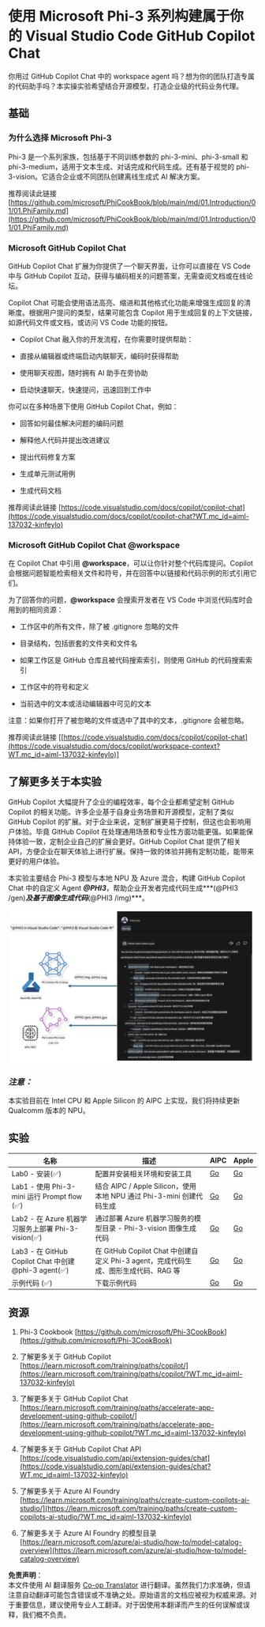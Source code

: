 <!--
CO_OP_TRANSLATOR_METADATA:
{
  "original_hash": "00b7a699de8ac405fa821f4c0f7fc0ab",
  "translation_date": "2025-07-17T03:34:25+00:00",
  "source_file": "md/02.Application/02.Code/Phi3/VSCodeExt/README.md",
  "language_code": "zh"
}
-->
# **使用 Microsoft Phi-3 系列构建属于你的 Visual Studio Code GitHub Copilot Chat**

你用过 GitHub Copilot Chat 中的 workspace agent 吗？想为你的团队打造专属的代码助手吗？本实操实验希望结合开源模型，打造企业级的代码业务代理。

## **基础**

### **为什么选择 Microsoft Phi-3**

Phi-3 是一个系列家族，包括基于不同训练参数的 phi-3-mini、phi-3-small 和 phi-3-medium，适用于文本生成、对话完成和代码生成。还有基于视觉的 phi-3-vision。它适合企业或不同团队创建离线生成式 AI 解决方案。

推荐阅读此链接 [https://github.com/microsoft/PhiCookBook/blob/main/md/01.Introduction/01/01.PhiFamily.md](https://github.com/microsoft/PhiCookBook/blob/main/md/01.Introduction/01/01.PhiFamily.md)

### **Microsoft GitHub Copilot Chat**

GitHub Copilot Chat 扩展为你提供了一个聊天界面，让你可以直接在 VS Code 中与 GitHub Copilot 互动，获得与编码相关的问题答案，无需查阅文档或在线论坛。

Copilot Chat 可能会使用语法高亮、缩进和其他格式化功能来增强生成回复的清晰度。根据用户提问的类型，结果可能包含 Copilot 用于生成回复的上下文链接，如源代码文件或文档，或访问 VS Code 功能的按钮。

- Copilot Chat 融入你的开发流程，在你需要时提供帮助：

- 直接从编辑器或终端启动内联聊天，编码时获得帮助

- 使用聊天视图，随时拥有 AI 助手在旁协助

- 启动快速聊天，快速提问，迅速回到工作中

你可以在多种场景下使用 GitHub Copilot Chat，例如：

- 回答如何最佳解决问题的编码问题

- 解释他人代码并提出改进建议

- 提出代码修复方案

- 生成单元测试用例

- 生成代码文档

推荐阅读此链接 [https://code.visualstudio.com/docs/copilot/copilot-chat](https://code.visualstudio.com/docs/copilot/copilot-chat?WT.mc_id=aiml-137032-kinfeylo)

###  **Microsoft GitHub Copilot Chat @workspace**

在 Copilot Chat 中引用 **@workspace**，可以让你针对整个代码库提问。Copilot 会根据问题智能检索相关文件和符号，并在回答中以链接和代码示例的形式引用它们。

为了回答你的问题，**@workspace** 会搜索开发者在 VS Code 中浏览代码库时会用到的相同资源：

- 工作区中的所有文件，除了被 .gitignore 忽略的文件

- 目录结构，包括嵌套的文件夹和文件名

- 如果工作区是 GitHub 仓库且被代码搜索索引，则使用 GitHub 的代码搜索索引

- 工作区中的符号和定义

- 当前选中的文本或活动编辑器中可见的文本

注意：如果你打开了被忽略的文件或选中了其中的文本，.gitignore 会被忽略。

推荐阅读此链接 [[https://code.visualstudio.com/docs/copilot/copilot-chat](https://code.visualstudio.com/docs/copilot/workspace-context?WT.mc_id=aiml-137032-kinfeylo)]

## **了解更多关于本实验**

GitHub Copilot 大幅提升了企业的编程效率，每个企业都希望定制 GitHub Copilot 的相关功能。许多企业基于自身业务场景和开源模型，定制了类似 GitHub Copilot 的扩展。对于企业来说，定制扩展更易于控制，但这也会影响用户体验。毕竟 GitHub Copilot 在处理通用场景和专业性方面功能更强。如果能保持体验一致，定制企业自己的扩展会更好。GitHub Copilot Chat 提供了相关 API，方便企业在聊天体验上进行扩展。保持一致的体验并拥有定制功能，能带来更好的用户体验。

本实验主要结合 Phi-3 模型与本地 NPU 及 Azure 混合，构建 GitHub Copilot Chat 中的自定义 Agent ***@PHI3***，帮助企业开发者完成代码生成***(@PHI3 /gen)***及基于图像生成代码***(@PHI3 /img)***。

![PHI3](../../../../../../../translated_images/cover.1017ebc9a7c46d095fe0b942687287803c03933d2d1d439d14e10fa1442a864d.zh.png)

### ***注意：***

本实验目前在 Intel CPU 和 Apple Silicon 的 AIPC 上实现，我们将持续更新 Qualcomm 版本的 NPU。

## **实验**

| 名称 | 描述 | AIPC | Apple |
| ------------ | ----------- | -------- |-------- |
| Lab0 - 安装(✅) | 配置并安装相关环境和安装工具 | [Go](./HOL/AIPC/01.Installations.md) |[Go](./HOL/Apple/01.Installations.md) |
| Lab1 - 使用 Phi-3-mini 运行 Prompt flow (✅) | 结合 AIPC / Apple Silicon，使用本地 NPU 通过 Phi-3-mini 创建代码生成 | [Go](./HOL/AIPC/02.PromptflowWithNPU.md) |  [Go](./HOL/Apple/02.PromptflowWithMLX.md) |
| Lab2 - 在 Azure 机器学习服务上部署 Phi-3-vision(✅) | 通过部署 Azure 机器学习服务的模型目录 - Phi-3-vision 图像生成代码 | [Go](./HOL/AIPC/03.DeployPhi3VisionOnAzure.md) |[Go](./HOL/Apple/03.DeployPhi3VisionOnAzure.md) |
| Lab3 - 在 GitHub Copilot Chat 中创建 @phi-3 agent(✅)  | 在 GitHub Copilot Chat 中创建自定义 Phi-3 agent，完成代码生成、图形生成代码、RAG 等 | [Go](./HOL/AIPC/04.CreatePhi3AgentInVSCode.md) | [Go](./HOL/Apple/04.CreatePhi3AgentInVSCode.md) |
| 示例代码 (✅)  | 下载示例代码 | [Go](../../../../../../../code/07.Lab/01/AIPC) | [Go](../../../../../../../code/07.Lab/01/Apple) |

## **资源**

1. Phi-3 Cookbook [https://github.com/microsoft/Phi-3CookBook](https://github.com/microsoft/Phi-3CookBook)

2. 了解更多关于 GitHub Copilot [https://learn.microsoft.com/training/paths/copilot/](https://learn.microsoft.com/training/paths/copilot/?WT.mc_id=aiml-137032-kinfeylo)

3. 了解更多关于 GitHub Copilot Chat [https://learn.microsoft.com/training/paths/accelerate-app-development-using-github-copilot/](https://learn.microsoft.com/training/paths/accelerate-app-development-using-github-copilot/?WT.mc_id=aiml-137032-kinfeylo)

4. 了解更多关于 GitHub Copilot Chat API [https://code.visualstudio.com/api/extension-guides/chat](https://code.visualstudio.com/api/extension-guides/chat?WT.mc_id=aiml-137032-kinfeylo)

5. 了解更多关于 Azure AI Foundry [https://learn.microsoft.com/training/paths/create-custom-copilots-ai-studio/](https://learn.microsoft.com/training/paths/create-custom-copilots-ai-studio/?WT.mc_id=aiml-137032-kinfeylo)

6. 了解更多关于 Azure AI Foundry 的模型目录 [https://learn.microsoft.com/azure/ai-studio/how-to/model-catalog-overview](https://learn.microsoft.com/azure/ai-studio/how-to/model-catalog-overview)

**免责声明**：  
本文件使用 AI 翻译服务 [Co-op Translator](https://github.com/Azure/co-op-translator) 进行翻译。虽然我们力求准确，但请注意自动翻译可能包含错误或不准确之处。原始语言的文档应被视为权威来源。对于重要信息，建议使用专业人工翻译。对于因使用本翻译而产生的任何误解或误释，我们概不负责。